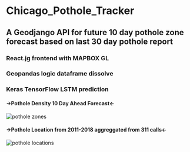 # Chicago_Pothole_Tracker

## A Geodjango API for future 10 day pothole zone forecast based on last 30 day pothole report

### React.jg frontend with MAPBOX GL

### Geopandas logic dataframe dissolve

### Keras TensorFlow LSTM prediction

#### ->Pothole Density 10 Day Ahead Forecast<-
![pothole zones](gifs/potholes_zone.gif)

#### ->Pothole Location from 2011-2018 aggreggated from 311 calls<-
![pothole locations](gifs/potholes.gif)
